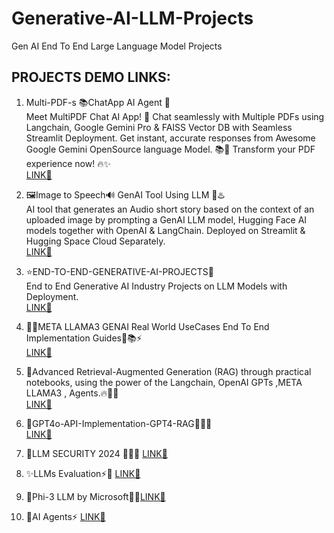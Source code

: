 # Generative-AI-LLM-Projects
Gen AI End To End Large Language Model Projects

## PROJECTS DEMO LINKS:

1. Multi-PDF-s 📚ChatApp AI Agent 🤖                                                     
    Meet MultiPDF Chat AI App! 🚀 Chat seamlessly with Multiple PDFs using Langchain, Google Gemini Pro & FAISS Vector DB with Seamless Streamlit Deployment. Get instant, accurate responses from Awesome Google Gemini OpenSource language Model. 📚💬 Transform your PDF experience now! 🔥✨                                                                             
    [LINK🔗](https://github.com/GURPREETKAURJETHRA/Multi-PDFs_ChatApp_AI-Agent)

2. 🖼️Image to Speech🔊 GenAI Tool Using LLM 🌟♨️                                                      
    AI tool that generates an Audio short story based on the context of an uploaded image by prompting a GenAI LLM model, Hugging Face AI models together with OpenAI & LangChain. Deployed on Streamlit & Hugging Space Cloud Separately.                          
    [LINK🔗](https://github.com/GURPREETKAURJETHRA/Image-to-Speech-GenAI-Tool-Using-LLM)

3. ⭐END-TO-END-GENERATIVE-AI-PROJECTS🌟                                        
    End to End Generative AI Industry Projects on LLM Models with Deployment.                                                       
    [LINK🔗](https://github.com/GURPREETKAURJETHRA/END-TO-END-GENERATIVE-AI-PROJECTS)

4. 💎🌟META LLAMA3 GENAI Real World UseCases End To End Implementation Guides📝📚⚡                                                       
     [LINK🔗](https://github.com/GURPREETKAURJETHRA/Meta-LLAMA3-GenAI-UseCases-End-To-End-Implementation-Guides)

5. 🌟Advanced Retrieval-Augmented Generation (RAG) through practical notebooks, using the power of the Langchain, OpenAI GPTs ,META LLAMA3 , Agents.🔥💫🎯            
      [LINK🔗](https://github.com/GURPREETKAURJETHRA/Advanced_RAG)

6. 🌟GPT4o-API-Implementation-GPT4-RAG💯🎯💫   
     [LINK🔗](https://github.com/GURPREETKAURJETHRA/GPT4o-API-Implementation-GPT4-RAG)

7. 🎯LLM SECURITY 2024 💫💯🔥  [LINK🔗](https://github.com/GURPREETKAURJETHRA/LLM-SECURITY)

8. ✨LLMs Evaluation⚡🌟   [LINK🔗](https://github.com/GURPREETKAURJETHRA/LLMs-Evaluation)

9. 💎Phi-3 LLM by Microsoft🌟🔥[LINK🔗](https://github.com/GURPREETKAURJETHRA/Phi-3-LLM-by-Microsoft)

10. 🌟AI Agents⚡  [LINK🔗](https://github.com/GURPREETKAURJETHRA/AI-Agents)
